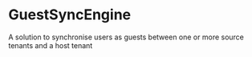 # GuestSyncEngine
A solution to synchronise users as guests between one or more source tenants and a host tenant
